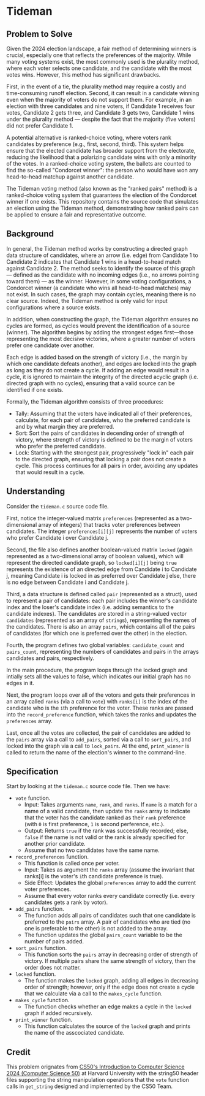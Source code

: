 # Tideman

## Problem to Solve

Given the 2024 election landscape, a fair method of determining winners is crucial, especially one that reflects the preferences of the majority. While many voting systems exist, the most commonly used is the plurality method, where each voter selects one candidate, and the candidate with the most votes wins. However, this method has significant drawbacks.

First, in the event of a tie, the plurality method may require a costly and time-consuming runoff election. Second, it can result in a candidate winning even when the majority of voters do not support them. For example, in an election with three candidates and nine voters, if Candidate 1 receives four votes, Candidate 2 gets three, and Candidate 3 gets two, Candidate 1 wins under the plurality method — despite the fact that the majority (five voters) did not prefer Candidate 1.

A potential alternative is ranked-choice voting, where voters rank candidates by preference (e.g., first, second, third). This system helps ensure that the elected candidate has broader support from the electorate, reducing the likelihood that a polarizing candidate wins with only a minority of the votes. In a ranked-choice voting system, the ballets are counted to find the so-called "Condorcet winner": the person who would have won any head-to-head matchup against another candidate. 

The Tideman voting method (also known as the "ranked pairs" method) is a ranked-choice voting system that guarantees the election of the Condorcet winner if one exists. This repository contains the source code that simulates an election using the Tideman method, demonstrating how ranked pairs can be applied to ensure a fair and representative outcome.

## Background

In general, the Tideman method works by constructing a directed graph data structure of candidates, where an arrow (i.e. edge) from Candidate 1 to Candidate 2 indicates that Candidate 1 wins in a head-to-head match against Candidate 2. The method seeks to identify the source of this graph — defined as the candidate with no incoming edges (i.e., no arrows pointing toward them) — as the winner. However, in some voting configurations, a Condorcet winner (a candidate who wins all head-to-head matches) may not exist. In such cases, the graph may contain cycles, meaning there is no clear source. Indeed, the Tideman method is only valid for input configurations where a source exists.

In addition, when constructing the graph, the Tideman algorithm ensures no cycles are formed, as cycles would prevent the identification of a source (winner). The algorithm begins by adding the strongest edges first—those representing the most decisive victories, where a greater number of voters prefer one candidate over another.

Each edge is added based on the strength of victory (i.e., the margin by which one candidate defeats another), and edges are locked into the graph as long as they do not create a cycle. If adding an edge would result in a cycle, it is ignored to maintain the integrity of the directed acyclic graph (i.e. directed graph with no cycles), ensuring that a valid source can be identified if one exists.

Formally, the Tideman algorithm consists of three procedures:

* Tally: Assuming that the voters have indicated all of their preferences, calculate, for each pair of candidates, who the preferred candidate is and by what margin they are preferred.
* Sort: Sort the pairs of candidates in decending order of strength of victory, where strength of victory is defined to be the margin of voters who prefer the preferred candidate.
* Lock: Starting with the strongest pair, progressively "lock in" each pair to the directed graph, ensuring that locking a pair does not create a cycle. This process continues for all pairs in order, avoiding any updates that would result in a cycle.

## Understanding

Consider the `tideman.c` source code file. 

First, notice the integer-valued matrix `preferences` (represented as a two-dimensional array of integers) that tracks voter preferences between candidates. The integer `preferences[i][j]` represents the number of voters who prefer Candidate i over Candidate j. 

Second, the file also defines another boolean-valued matrix `locked` (again represented as a two-dimensional array of boolean values), which will represent the directed candidate graph, so `locked[i][j]` being `true` represents the existence of an directed edge from Candidate i to Candidate j, meaning Candidate i is locked in as preferred over Candidate j else, there is no edge between Candidate i and Candidate j.

Third, a data structure is defined called `pair` (represented as a struct), used to represent a pair of candidates: each pair includes the winner's candidate index and the loser's candidate index (i.e. adding semantics to the candidate indexes). The candidates are stored in a string-valued vector `candidates` (represented as an array of `string`s), representing the names of the candidates. There is also an array `pairs`, which contains all of the pairs of candidates (for which one is preferred over the other) in the election.

Fourth, the program defines two global variables: `candidate_count` and `pairs_count`, representing the numbers of candidates and pairs in the arrays candidates and pairs, respectively. 

In the main procedure, the program loops through the locked graph and intially sets all the values to false, which indicates our initial graph has no edges in it.

Next, the program loops over all of the votors and gets their preferences in an array called `ranks` (via a call to `vote`) with `ranks[i]` is the index of the candidate who is the `i`th preference for the voter. These ranks are passed into the `record_preference` function, which takes the ranks and updates the `preferences` array.

Last, once all the votes are collected, the pair of candidates are added to the `pairs` array via a call to `add_pairs`, sorted via a call to `sort_pairs`, and locked into the graph via a call to `lock_pairs`. At the end, `print_winner` is called to return the name of the election's winner to the command-line.

## Specification

Start by looking at the `tideman.c` source code file. Then we have:

* `vote` function.
    * Input: Takes arguments `name`, `rank`, and `ranks`. If `name` is a match for a name of a valid candidate, then update the `ranks` array to indicate that the voter has the          candidate ranked as their `rank` preference (with `0` is first preference, `1` is second perference, etc.).
    * Output: Returns `true` if the rank was successfully recorded; else, `false` if the name is not valid or the rank is already specified for another prior candidate.
    * Assume that no two candidates have the same name.
* `record_preferences` function.
    * This function is called once per voter.
    * Input: Takes as argument the `ranks` array (assume the invariant that ranks[i] is the voter's `i`th candidate preference is true).
    * Side Effect: Updates the global `preferences` array to add the current voter preferences.
    * Assume that every votor ranks every candidate correctly (i.e. every candidates gets a rank by votor).
* `add_pairs` function.
    * The function adds all pairs of candidates such that one candidate is preferred to the `pairs` array. A pair of candidates who are tied (no one is preferable to the other) is       not addded to the array.
    * The function updates the global `pairs_count` variable to be the number of pairs added.
* `sort_pairs` function.
    * This function sorts the `pairs` array in decreasing order of strength of victory. If multiple pairs share the same strength of victory, then the order does not matter.
* `locked` function.
    * The function makes the `locked` graph, adding all edges in decreasing order of strength; however, only if the edge does not create       a cycle that we calculate via a call to the `makes_cycle` function.
* `makes_cycle` function.
    * The function checks whether an edge makes a cycle in the `locked` graph if added recursively.
* `print_winner` function.
    * This function calculates the source of the `locked` graph and prints the name of the asscociated candidate.  

## Credit

This problem orignates from [CS50's Introduction to Computer Science 2024 (Computer Science 50)](https://cs50.harvard.edu/x/2024/psets/3/tideman/) at Harvard University with the string50 header files supporting the string manipulation operations that the `vote` function calls in `get_string` designed and implemented by the CS50 Team.
